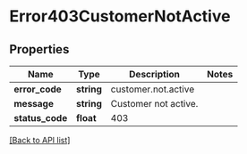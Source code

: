 # Error403CustomerNotActive

## Properties

Name | Type | Description | Notes
------------ | ------------- | ------------- | -------------
**error_code** | **string** | customer.not.active |
**message** | **string** | Customer not active. |
**status_code** | **float** | 403 |

[[Back to API list]](../../README.md#api-endpoints)
